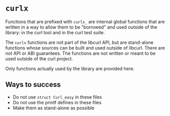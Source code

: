 <!--
Copyright (C) Daniel Stenberg, <daniel@haxx.se>, et al.

SPDX-License-Identifier: curl
-->

# `curlx`

Functions that are prefixed with `curlx_` are internal global functions that
are written in a way to allow them to be "borrowed" and used outside of the
library: in the curl tool and in the curl test suite.

The `curlx` functions are not part of the libcurl API, but are stand-alone
functions whose sources can be built and used outside of libcurl. There are
not API or ABI guarantees. The functions are not written or meant to be used
outside of the curl project.

Only functions actually used by the library are provided here.

## Ways to success

- Do not use `struct Curl_easy` in these files
- Do not use the printf defines in these files
- Make them as stand-alone as possible
